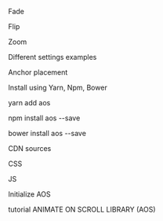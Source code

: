 Fade

<div data-aos="fade-up"></div>
<div data-aos="fade-down"></div>
<div data-aos="fade-right"></div>
<div data-aos="fade-left"></div>
<div data-aos="fade-up-right"></div>
<div data-aos="fade-up-left"></div>
<div data-aos="fade-down-right"></div>
<div data-aos="fade-down-left"></div>


Flip


<div data-aos="flip-left"></div>
<div data-aos="flip-right"></div>
<div data-aos="flip-up"></div>
<div data-aos="flip-down"></div>
Zoom


<div data-aos="zoom-in"></div>
<div data-aos="zoom-in-up"></div>
<div data-aos="zoom-in-down"></div>
<div data-aos="zoom-in-left"></div>
<div data-aos="zoom-in-right"></div>
<div data-aos="zoom-out"></div>
<div data-aos="zoom-out-up"></div>
<div data-aos="zoom-out-down"></div>
<div data-aos="zoom-out-right"></div>
<div data-aos="zoom-out-left"></div>


Different settings examples


<div data-aos="fade-up"
     data-aos-duration="3000">
</div>
<div data-aos="fade-down"
     data-aos-easing="linear"
     data-aos-duration="1500">
</div>
<div data-aos="fade-right"
     data-aos-offset="300"
     data-aos-easing="ease-in-sine">
</div>
<div data-aos="fade-left"
     data-aos-anchor="#example-anchor"
     data-aos-offset="500"
     data-aos-duration="500">
</div>
<div data-aos="fade-zoom-in"
     data-aos-easing="ease-in-back"
     data-aos-delay="300"
     data-aos-offset="0">
</div>
<div data-aos="flip-left"
     data-aos-easing="ease-out-cubic"
     data-aos-duration="2000">
</div>


Anchor placement


<div data-aos="fade-up"
     data-aos-anchor-placement="top-bottom">
</div>
<div data-aos="fade-up"
     data-aos-anchor-placement="center-bottom">
</div>
<div data-aos="fade-up"
     data-aos-anchor-placement="bottom-bottom">
</div>
<div data-aos="fade-up"
     data-aos-anchor-placement="top-center">
</div>
<div data-aos="fade-up"
     data-aos-anchor-placement="center-center">
</div>
<div data-aos="fade-up"
     data-aos-anchor-placement="bottom-center">
</div>


Install using Yarn, Npm, Bower


yarn add aos


npm install aos --save


bower install aos --save


CDN sources

CSS
<link href="https://unpkg.com/aos@2.3.1/dist/aos.css" rel="stylesheet">

JS

<script src="https://unpkg.com/aos@2.3.1/dist/aos.js"></script>

Initialize AOS

<script>
  AOS.init();
</script>

tutorial ANIMATE ON SCROLL LIBRARY (AOS)
